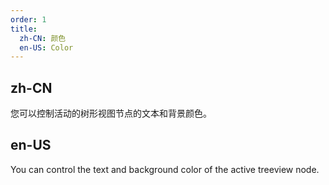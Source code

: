 ```yaml
---
order: 1
title:
  zh-CN: 颜色
  en-US: Color
---
```


## zh-CN

您可以控制活动的树形视图节点的文本和背景颜色。

## en-US

You can control the text and background color of the active treeview node.
